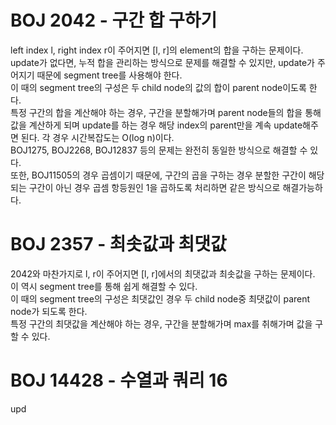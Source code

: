 # BOJ 2042 - 구간 합 구하기
left index l, right index r이 주어지면 [l, r]의 element의 합을 구하는 문제이다.\
update가 없다면, 누적 합을 관리하는 방식으로 문제를 해결할 수 있지만, update가 주어지기 때문에 segment tree를 사용해야 한다.\
이 때의 segment tree의 구성은 두 child node의 값의 합이 parent node이도록 한다.\
특정 구간의 합을 계산해야 하는 경우, 구간을 분할해가며 parent node들의 합을 통해 값을 계산하게 되며 update를 하는 경우 해당 index의 parent만을 계속 update해주면 된다.
각 경우 시간복잡도는 O(log n)이다.\
BOJ1275, BOJ2268, BOJ12837 등의 문제는 완전히 동일한 방식으로 해결할 수 있다.\
또한, BOJ11505의 경우 곱셈이기 때문에, 구간의 곱을 구하는 경우 분할한 구간이 해당되는 구간이 아닌 경우 곱셈 항등원인 1을 곱하도록 처리하면 같은 방식으로 해결가능하다.

# BOJ 2357 - 최솟값과 최댓값
2042와 마찬가지로 l, r이 주어지면 [l, r]에서의 최댓값과 최솟값을 구하는 문제이다.\
이 역시 segment tree를 통해 쉽게 해결할 수 있다.\
이 때의 segment tree의 구성은 최댓값인 경우 두 child node중 최댓값이 parent node가 되도록 한다.\
특정 구간의 최댓값을 계산해야 하는 경우, 구간을 분할해가며 max를 취해가며 값을 구할 수 있다.

# BOJ 14428 - 수열과 쿼리 16
upd
